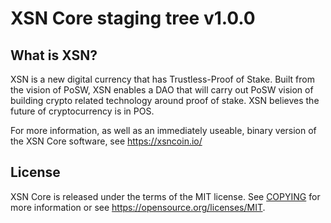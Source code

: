 XSN Core staging tree v1.0.0
===============================


What is XSN?
----------------

XSN is a new digital currency that has Trustless-Proof of Stake. Built from the vision of PoSW,
XSN enables a DAO that will carry out PoSW vision of building crypto related technology around 
proof of stake. XSN believes the future of cryptocurrency is in POS.

For more information, as well as an immediately useable, binary version of
the XSN Core software, see https://xsncoin.io/


License
-------

XSN Core is released under the terms of the MIT license. See [COPYING](COPYING) for more
information or see https://opensource.org/licenses/MIT.
